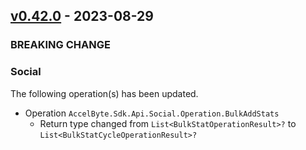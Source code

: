 <a name="v0.42.0"></a>
## [v0.42.0] - 2023-08-29

### BREAKING CHANGE

### Social
The following operation(s) has been updated.
- Operation `AccelByte.Sdk.Api.Social.Operation.BulkAddStats`
    - Return type changed from `List<BulkStatOperationResult>?` to `List<BulkStatCycleOperationResult>?`

[v0.42.0]: https://github.com/AccelByte/accelbyte-csharp-sdk/compare/v0.41.0...v0.42.0
